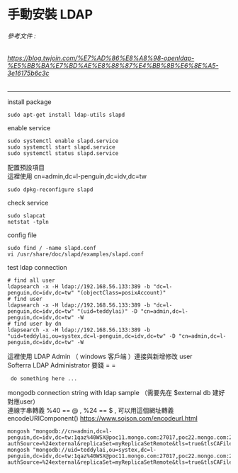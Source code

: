 # 手動安裝 LDAP 
###### 參考文件 :
###### https://blog.twjoin.com/%E7%AD%86%E8%A8%98-openldap-%E5%BB%BA%E7%BD%AE%E8%88%87%E4%BB%8B%E6%8E%A5-3e16175b6c3c

---
install package

    sudo apt-get install ldap-utils slapd

enable service

    sudo systemctl enable slapd.service
    sudo systemctl start slapd.service
    sudo systemctl status slapd.service

配置預設項目\
這裡使用 cn=admin,dc=l-penguin,dc=idv,dc=tw

    sudo dpkg-reconfigure slapd

check service

    sudo slapcat
    netstat -tpln

config file

    sudo find / -name slapd.conf
    vi /usr/share/doc/slapd/examples/slapd.conf

test ldap connection

    # find all user
    ldapsearch -x -H ldap://192.168.56.133:389 -b "dc=l-penguin,dc=idv,dc=tw" "(objectClass=posixAccount)"
    # find user
    ldapsearch -x -H ldap://192.168.56.133:389 -b "dc=l-penguin,dc=idv,dc=tw" "(uid=teddylai)" -D "cn=admin,dc=l-penguin,dc=idv,dc=tw" -W
    # find user by dn
    ldapsearch -x -H ldap://192.168.56.133:389 -b "uid=teddylai,ou=systex,dc=l-penguin,dc=idv,dc=tw" -D "cn=admin,dc=l-penguin,dc=idv,dc=tw" -W

這裡使用 LDAP Admin （ windows 客戶端 ）連接與新增修改 user \
Softerra LDAP Administrator 要錢 = =
    
     do something here ...

mongodb connection string with ldap sample （需要先在 $external db 建好對應user）\
連線字串轉義 %40 == @  , %24 == $ , 可以用這個網址轉義 encodeURIComponent()
https://www.sojson.com/encodeurl.html

    mongosh "mongodb://cn=admin,dc=l-penguin,dc=idv,dc=tw:1qaz%40WSX@poc11.mongo.com:27017,poc22.mongo.com:27017,poc33.mongo.com:27017/test?authSource=%24external&replicaSet=myReplicaSetRemote&tls=true&tlsCAFile=/etc/ssl/server.pem&tlsCertificateKeyFile=/etc/ssl/server.pem&authMechanism=PLAIN"
    mongosh "mongodb://uid=teddylai,ou=systex,dc=l-penguin,dc=idv,dc=tw:1qaz%40WSX@poc11.mongo.com:27017,poc22.mongo.com:27017,poc33.mongo.com:27017/demo?authSource=%24external&replicaSet=myReplicaSetRemote&tls=true&tlsCAFile=/etc/ssl/server.pem&tlsCertificateKeyFile=/etc/ssl/server.pem&authMechanism=PLAIN"
